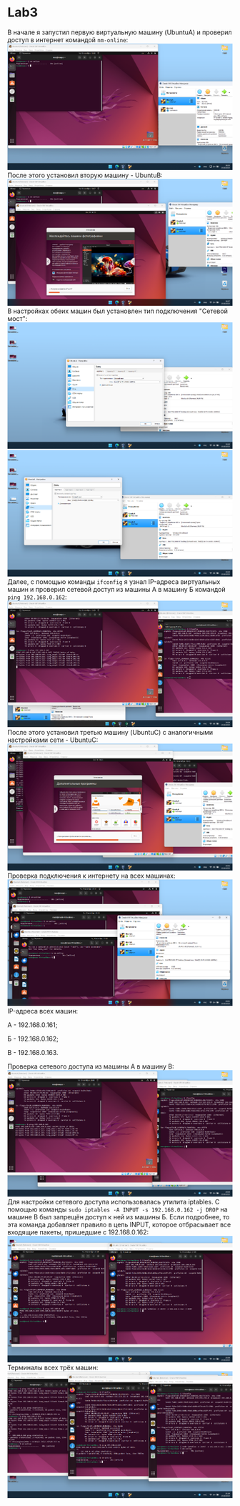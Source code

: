 # Lab3
В начале я запустил первую виртуальную машину (UbuntuA) и проверил доступ в интернет командой `nm-online`:
![](Screenshot_1.png)
После этого установил вторую машину - UbuntuB:
![](Screenshot_2.png)
В настройках обеих машин был установлен тип подключения "Сетевой мост":
![](Screenshot_4.png)
![](Screenshot_5.png)
Далее, с помощью команды `ifconfig` я узнал IP-адреса виртуальных машин и проверил сетевой доступ из машины А в машину Б командой `ping 192.168.0.162`:
![](Screenshot_3.png)
После этого установил третью машину (UbuntuC) с аналогичными настройками сети - UbuntuC:
![](Screenshot_6.png)
Проверка подключения к интернету на всех машинах:
![](Screenshot_7.png)
IP-адреса всех машин:

А - 192.168.0.161;

Б - 192.168.0.162;

В - 192.168.0.163.

Проверка сетевого доступа из машины А в машину В:
![](Screenshot_8.png)
Для настройки сетевого доступа использовалась утилита iptables.
С помощью команды `sudo iptables -A INPUT -s 192.168.0.162 -j DROP` на машине В был запрещён доступ к ней из машины Б. Если подробнее, то эта команда добавляет правило в цепь INPUT, которое отбрасывает все входящие пакеты, пришедшие с 192.168.0.162:
![](Screenshot_9.png)
Терминалы всех трёх машин:
![](Screenshot_10.png)
